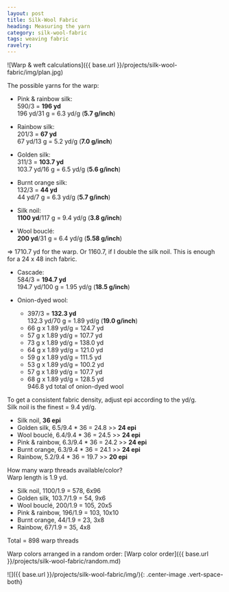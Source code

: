 ```yaml
---
layout: post
title: Silk-Wool Fabric
heading: Measuring the yarn
category: silk-wool-fabric
tags: weaving fabric
ravelry: 
---
```

![Warp & weft calculations]({{ base.url }}/projects/silk-wool-fabric/img/plan.jpg) 

The possible yarns for the warp:
- Pink & rainbow silk:   
  590/3 = **196 yd**   
  196 yd/31 g = 6.3 yd/g (**5.7 g/inch**)

- Rainbow silk:   
  201/3 = **67 yd**   
  67 yd/13 g = 5.2 yd/g (**7.0 g/inch**)
  
- Golden silk:   
  311/3 = **103.7 yd**   
  103.7 yd/16 g = 6.5 yd/g (**5.6 g/inch**)
  
- Burnt orange silk:   
  132/3 = **44 yd**   
  44 yd/7 g = 6.3 yd/g (**5.7 g/inch**)
  
- Silk noil:   
  **1100 yd**/117 g = 9.4 yd/g (**3.8 g/inch**)
  
- Wool bouclé:   
  **200 yd**/31 g = 6.4 yd/g (**5.58 g/inch**)
  
=> 1710.7 yd for the warp. Or 1160.7, if I double the silk noil. This is enough for a 24 x 48 inch fabric.
  
- Cascade:   
  584/3 = **194.7 yd**   
  194.7 yd/100 g = 1.95 yd/g (**18.5 g/inch**)
  
- Onion-dyed wool:   
  * 397/3 = **132.3 yd**  
    132.3 yd/70 g = 1.89 yd/g (**19.0 g/inch**)  
  * 66 g x 1.89 yd/g = 124.7 yd  
  * 57 g x 1.89 yd/g = 107.7 yd  
  * 73 g x 1.89 yd/g = 138.0 yd  
  * 64 g x 1.89 yd/g = 121.0 yd  
  * 59 g x 1.89 yd/g = 111.5 yd  
  * 53 g x 1.89 yd/g = 100.2 yd  
  * 57 g x 1.89 yd/g = 107.7 yd  
  * 68 g x 1.89 yd/g = 128.5 yd  
  946.8 yd total of onion-dyed wool

To get a consistent fabric density, adjust epi according to the yd/g.  
Silk noil is the finest = 9.4 yd/g.

- Silk noil, **36 epi**
- Golden silk, 6.5/9.4 * 36 = 24.8 >> **24 epi**
- Wool bouclé, 6.4/9.4 * 36 = 24.5 >> **24 epi**
- Pink & rainbow, 6.3/9.4 * 36 = 24.2 >> **24 epi**
- Burnt orange, 6.3/9.4 * 36 = 24.1 >> **24 epi**
- Rainbow, 5.2/9.4 * 36 = 19.7 >> **20 epi**

How many warp threads available/color?  
Warp length is 1.9 yd.

- Silk noil, 1100/1.9 = 578, 6x96  
- Golden silk, 103.7/1.9 = 54, 9x6
- Wool bouclé, 200/1.9 = 105, 20x5
- Pink & rainbow, 196/1.9 = 103, 10x10
- Burnt orange, 44/1.9 = 23, 3x8
- Rainbow, 67/1.9 = 35, 4x8

Total = 898 warp threads  

Warp colors arranged in a random order: [Warp color order]({{ base.url }}/projects/silk-wool-fabric/random.md)




![]({{ base.url }}/projects/silk-wool-fabric/img/){: .center-image .vert-space-both} 
